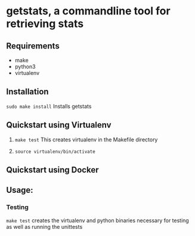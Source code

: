 # getstats, a commandline tool for retrieving stats

## Requirements
* make
* python3
* virtualenv

## Installation

`sudo make install`
Installs getstats

## Quickstart using Virtualenv

1. `make test`
This creates virtualenv in the Makefile directory

2. `source virtualenv/bin/activate`

## Quickstart using Docker

## Usage: 


### Testing

`make test`
creates the virtualenv and python binaries necessary for testing as well as running the unittests

